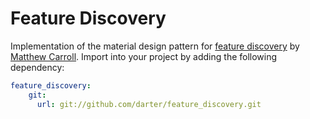 # Feature Discovery

Implementation of the material design pattern for [feature discovery](https://material.io/archive/guidelines/growth-communications/feature-discovery.html) by [Matthew Carroll](https://github.com/matthew-carroll).
Import into your project by adding the following dependency:
```yaml
feature_discovery:
    git:
      url: git://github.com/darter/feature_discovery.git
```
